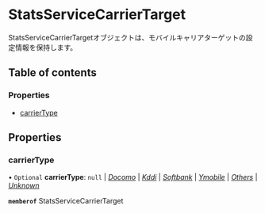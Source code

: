 # StatsServiceCarrierTarget


<div lang=\"ja\">StatsServiceCarrierTargetオブジェクトは、モバイルキャリアターゲットの設定情報を保持します。</div> 

## Table of contents

### Properties

- [carrierType](statsservicecarriertarget.md#carriertype)

## Properties

### carrierType

• `Optional` **carrierType**: ``null`` \| [*Docomo*](./enums/statsservicecarriertype.md#docomo) \| [*Kddi*](./enums/statsservicecarriertype.md#kddi) \| [*Softbank*](./enums/statsservicecarriertype.md#softbank) \| [*Ymobile*](./enums/statsservicecarriertype.md#ymobile) \| [*Others*](./enums/statsservicecarriertype.md#others) \| [*Unknown*](./enums/statsservicecarriertype.md#unknown)

**`memberof`** StatsServiceCarrierTarget

